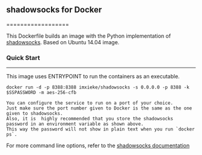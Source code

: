 ## shadowsocks for Docker
==================

This Dockerfile builds an image with the Python implementation of [shadowsocks](https://github.com/shadowsocks/shadowsocks). Based on Ubuntu 14.04 image.

### Quick Start
-----------

This image uses ENTRYPOINT to run the containers as an executable. 

    docker run -d -p 8388:8388 imxieke/shadowsocks -s 0.0.0.0 -p 8388 -k $SSPASSWORD -m aes-256-cfb

```
You can configure the service to run on a port of your choice.
Just make sure the port number given to Docker is the same as the one given to shadowsocks. 
Also, it is  highly recommended that you store the shadowsocks password in an environment variable as shown above. 
This way the password will not show in plain text when you run `docker ps`.
```

For more command line options, refer to the [shadowsocks documentation](https://github.com/shadowsocks/shadowsocks)
